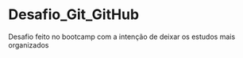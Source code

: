 # Desafio_Git_GitHub
Desafio feito no bootcamp com a intenção de deixar os estudos mais organizados
